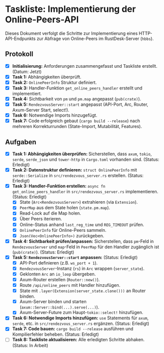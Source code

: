 # Taskliste: Implementierung der Online-Peers-API

Dieses Dokument verfolgt die Schritte zur Implementierung eines HTTP-API-Endpunkts zur Abfrage von Online-Peers im RustDesk-Server (`hbbs`).

## Protokoll

- [x] **Initialisierung:** Anforderungen zusammengefasst und Taskliste erstellt. (Datum: Jetzt)
- [x] **Task 1:** Abhängigkeiten überprüft.
- [x] **Task 2:** `OnlinePeerInfo` Struktur definiert.
- [x] **Task 3:** Handler-Funktion `get_online_peers_handler` erstellt und implementiert.
- [x] **Task 4:** Sichtbarkeit von `pm` und `pm.map` angepasst (`pub(crate)`).
- [x] **Task 5:** `RendezvousServer::start` angepasst (API-Port, Arc, Router, Axum-Server Start, select!).
- [x] **Task 6:** Notwendige Imports hinzugefügt.
- [x] **Task 7:** Code erfolgreich gebaut (`cargo build --release`) nach mehreren Korrekturrunden (State-Import, Mutabilität, Features).

## Aufgaben

- [x] **Task 1: Abhängigkeiten überprüfen:** Sicherstellen, dass `axum`, `tokio`, `serde`, `serde_json` und `tower-http` in `Cargo.toml` vorhanden sind. (Status: Erledigt)
- [x] **Task 2: Datenstruktur definieren:** `struct OnlinePeerInfo` mit `serde::Serialize` in `src/rendezvous_server.rs` erstellen. (Status: Erledigt)
- [x] **Task 3: Handler-Funktion erstellen:** `async fn get_online_peers_handler` in `src/rendezvous_server.rs` implementieren. (Status: Erledigt)
    - [x] State (`Arc<RendezvousServer>`) extrahieren (via `Extension`).
    - [x] `PeerMap` aus dem State holen (`state.pm.map`).
    - [x] Read-Lock auf die Map holen.
    - [x] Über Peers iterieren.
    - [x] Online-Status anhand `last_reg_time` und `REG_TIMEOUT` prüfen.
    - [x] `OnlinePeerInfo` für Online-Peers sammeln.
    - [x] `Json(Vec<OnlinePeerInfo>)` zurückgeben.
- [x] **Task 4: Sichtbarkeit prüfen/anpassen:** Sicherstellen, dass `pm`-Feld in `RendezvousServer` und `map`-Feld in `PeerMap` für den Handler zugänglich ist (`pub(crate)`). (Status: Erledigt)
- [x] **Task 5: `RendezvousServer::start` anpassen:** (Status: Erledigt)
    - [x] API-Port definieren (z.B. `ws_port + 1`).
    - [x] `RendezvousServer`-Instanz (`rs`) in `Arc` wrappen (`server_state`).
    - [x] Geklonten `Arc` an `io_loop` übergeben.
    - [x] Axum-Router erstellen (`Router::new()`).
    - [x] Route `/api/online_peers` mit Handler hinzufügen.
    - [x] State mit `.layer(Extension(server_state.clone()))` an Router binden.
    - [x] Axum-Server binden und starten (`axum::Server::bind(...).serve(...)`).
    - [x] Axum-Server-Future zum Haupt-`tokio::select!` hinzufügen.
- [x] **Task 6: Notwendige Imports hinzufügen:** `use` Statements für `axum`, `serde`, etc. in `src/rendezvous_server.rs` ergänzen. (Status: Erledigt)
- [x] **Task 7: Code bauen:** `cargo build --release` ausführen und Kompilierfehler beheben. (Status: Erledigt)
- [ ] **Task 8: Taskliste aktualisieren:** Alle erledigten Schritte abhaken. (Status: In Arbeit) 
